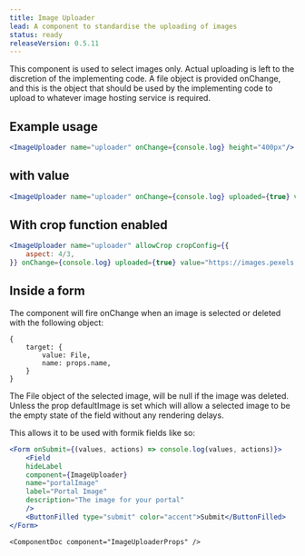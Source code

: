 ```yaml
---
title: Image Uploader
lead: A component to standardise the uploading of images
status: ready
releaseVersion: 0.5.11
---
```


This component is used to select images only. Actual uploading is left to the discretion of the implementing code. A file object is provided onChange, and this is the object that should be used by the implementing code to upload to whatever image hosting service is required. 

## Example usage

```.jsx
<ImageUploader name="uploader" onChange={console.log} height="400px"/>
```


## with value

```.jsx
<ImageUploader name="uploader" onChange={console.log} uploaded={true} value="https://images.pexels.com/photos/257360/pexels-photo-257360.jpeg?h=400" height="400px"/>
```

## With crop function enabled

```.jsx
<ImageUploader name="uploader" allowCrop cropConfig={{
    aspect: 4/3,
}} onChange={console.log} uploaded={true} value="https://images.pexels.com/photos/257360/pexels-photo-257360.jpeg?h=400" height="400px"/>
```


## Inside a form

The component will fire onChange when an image is selected or deleted with the following object:
```
{
    target: {
        value: File,
        name: props.name,
    }
}
```
The File object of the selected image, will be null if the image was deleted. Unless the prop defaultImage is set which will allow a selected image to be the empty state of the field without any rendering delays. 

This allows it to be used with formik fields like so: 

```.jsx
<Form onSubmit={(values, actions) => console.log(values, actions)}>
    <Field
    hideLabel
    component={ImageUploader}
    name="portalImage"
    label="Portal Image"
    description="The image for your portal"
    />
    <ButtonFilled type="submit" color="accent">Submit</ButtonFilled>
</Form>
```

```!jsx
<ComponentDoc component="ImageUploaderProps" />
```
